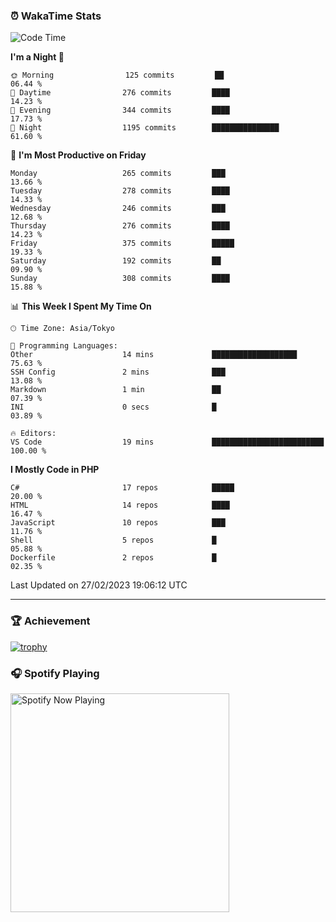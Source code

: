 ### ⏰ WakaTime Stats


<!--START_SECTION:waka-->
![Code Time](http://img.shields.io/badge/Code%20Time-512%20hrs%2041%20mins-blue)

**I'm a Night 🦉** 

```text
🌞 Morning                125 commits         ██                          06.44 % 
🌆 Daytime                276 commits         ████                        14.23 % 
🌃 Evening                344 commits         ████                        17.73 % 
🌙 Night                  1195 commits        ███████████████             61.60 % 
```
📅 **I'm Most Productive on Friday** 

```text
Monday                   265 commits         ███                         13.66 % 
Tuesday                  278 commits         ████                        14.33 % 
Wednesday                246 commits         ███                         12.68 % 
Thursday                 276 commits         ████                        14.23 % 
Friday                   375 commits         █████                       19.33 % 
Saturday                 192 commits         ██                          09.90 % 
Sunday                   308 commits         ████                        15.88 % 
```


📊 **This Week I Spent My Time On** 

```text
🕑︎ Time Zone: Asia/Tokyo

💬 Programming Languages: 
Other                    14 mins             ███████████████████         75.63 % 
SSH Config               2 mins              ███                         13.08 % 
Markdown                 1 min               ██                          07.39 % 
INI                      0 secs              █                           03.89 % 

🔥 Editors: 
VS Code                  19 mins             █████████████████████████   100.00 % 
```

**I Mostly Code in PHP** 

```text
C#                       17 repos            █████                       20.00 % 
HTML                     14 repos            ████                        16.47 % 
JavaScript               10 repos            ███                         11.76 % 
Shell                    5 repos             █                           05.88 % 
Dockerfile               2 repos             █                           02.35 % 
```




 Last Updated on 27/02/2023 19:06:12 UTC
<!--END_SECTION:waka-->

---

### 🏆 Achievement

[![trophy](https://github-profile-trophy.vercel.app/?username=Slime-hatena&theme=flat&no-bg=true&no-frame=true&column=8)](https://github.com/ryo-ma/github-profile-trophy)

### 🎧 Spotify Playing

[<img src="https://spotify-now-playing-slime-hatena.vercel.app/api/spotify-playing" alt="Spotify Now Playing" width="350" />](https://open.spotify.com/user/slime_hatena)

<!--
**Slime-hatena/Slime-hatena** is a ✨ _special_ ✨ repository because its `README.md` (this file) appears on your GitHub profile.

Here are some ideas to get you started:

- 🔭 I’m currently working on ...
- 🌱 I’m currently learning ...
- 👯 I’m looking to collaborate on ...
- 🤔 I’m looking for help with ...
- 💬 Ask me about ...
- 📫 How to reach me: ...
- 😄 Pronouns: ...
- ⚡ Fun fact: ...
-->
